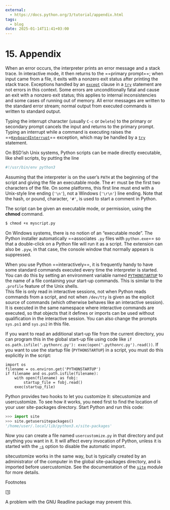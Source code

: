 ```yaml
---
external:
  - https://docs.python.org/3/tutorial/appendix.html
tags:
  - blog
date: 2025-01-14T11:41+03:00
---
```


# 15. Appendix

When an error occurs, the interpreter prints an error message and a stack trace.
In interactive mode, it then returns to the ==primary prompt==; when input came
from a file, it exits with a nonzero exit status after printing the stack trace.
Exceptions handled by an
[`except`](https://docs.python.org/3/reference/compound_stmts.html#except)
clause in a [`try`](https://docs.python.org/3/reference/compound_stmts.html#try)
statement are not errors in this context. Some errors are unconditionally fatal
and cause an exit with a nonzero exit status; this applies to internal
inconsistencies and some cases of running out of memory. All error messages are
written to the standard error stream; normal output from executed commands is
written to standard output.

Typing the interrupt character (usually `C-c` or `Delete`) to the primary or
secondary prompt cancels the input and returns to the primary prompt.
Typing an interrupt while a command is executing raises the
==[`KeyboardInterrupt`](https://docs.python.org/3/library/exceptions.html#KeyboardInterrupt)==
exception, which may be handled by a
[`try`](https://docs.python.org/3/reference/compound_stmts.html#try) statement.

On BSD’ish Unix systems, Python scripts can be made directly executable, like
shell scripts, by putting the line
&#10;<br>
```sh
#!/usr/bin/env python3
```
Assuming that the interpreter is on the user’s `PATH` at the beginning of the
script and giving the file an executable mode. The `#!` must be the first two
characters of the file. On some platforms, this first line must end with a
Unix-style line ending (`'\n'`), not a Windows (`'\r\n'`) line ending. Note that
the hash, or pound, character, `'#'`, is used to start a comment in Python.

The script can be given an executable mode, or permission, using the **chmod**
command.
&#10;<br>
```sh
$ chmod +x myscript.py
```

On Windows systems, there is no notion of an “executable mode”. The Python
installer automatically ==associates `.py` files with `python.exe`== so that a
double-click on a Python file will run it as a script. The extension can also be
`.pyw`, in that case, the console window that normally appears is suppressed.

When you use Python ==interactively==, it is frequently handy to have some
standard commands executed every time the interpreter is started. You can do
this by setting an environment variable named
[`PYTHONSTARTUP`](https://docs.python.org/3/using/cmdline.html#envvar-PYTHONSTARTUP)
to the name of a file containing your start-up commands. This is similar to the
`.profile` feature of the Unix shells.
\
This file is only read in interactive sessions, not when Python reads commands
from a script, and not when `/dev/tty` is given as the explicit source of
commands (which otherwise behaves like an interactive session). It is executed
in the same namespace where interactive commands are executed, so that objects
that it defines or imports can be used without qualification in the interactive
session. You can also change the prompts `sys.ps1` and `sys.ps2` in this file.

If you want to read an additional start-up file from the current directory, you
can program this in the global start-up file using code like `if
os.path.isfile('.pythonrc.py'): exec(open('.pythonrc.py').read())`. If you want
to use the startup file (`PYTHONSTARTUP`) in a script, you must do this
explicitly in the script:
&#10;<br>
```
import os
filename = os.environ.get('PYTHONSTARTUP')
if filename and os.path.isfile(filename):
    with open(filename) as fobj:
        startup_file = fobj.read()
    exec(startup_file)
```

Python provides two hooks to let you customize it: sitecustomize and
usercustomize. To see how it works, you need first to find the location of your
user site-packages directory. Start Python and run this code:
```python
>>> import site
>>> site.getusersitepackages()
'/home/user/.local/lib/python3.x/site-packages'
```

Now you can create a file named `usercustomize.py` in that directory and put
anything you want in it. It will affect every invocation of Python, unless it is
started with the
[`-s`](https://docs.python.org/3/tutorial/appendix.html../using/cmdline.html#cmdoption-s)
option to disable the automatic import.

sitecustomize works in the same way, but is typically created by an administrator of the computer in the global site-packages directory, and is imported before usercustomize. See the documentation of the [`site`](https://docs.python.org/3/tutorial/appendix.html../library/site.html#module-site "site: Module responsible for site-specific configuration.") module for more details.

Footnotes

\[[1](https://docs.python.org/3/tutorial/appendix.html#id1)\]

A problem with the GNU Readline package may prevent this.
